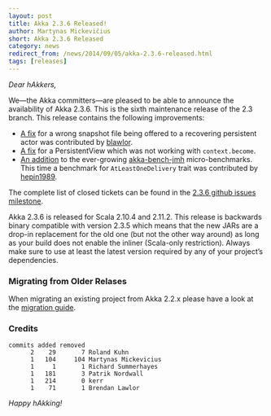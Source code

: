 ```yaml
---
layout: post
title: Akka 2.3.6 Released!
author: Martynas Mickevičius
short: Akka 2.3.6 Released
category: news
redirect_from: /news/2014/09/05/akka-2.3.6-released.html
tags: [releases]
---
```


*Dear hAkkers,*

We—the Akka committers—are pleased to be able to announce the availability of Akka 2.3.6. This is the sixth maintenance release of the 2.3 branch. This release contains the following improvements:

 - [A fix](https://github.com/akka/akka/issues/15671) for a wrong snapshot file being offered to a recovering persistent actor was contributed by [blawlor](https://github.com/blawlor).
 - [A fix](https://github.com/akka/akka/issues/15730) for a PersistentView which was not working with `context.become`.
 - [An addition](https://github.com/akka/akka/issues/15544) to the ever-growing [akka-bench-jmh](https://github.com/akka/akka/tree/master/akka-bench-jmh/src/main/scala/akka) micro-benchmarks. This time a benchmark for `AtLeastOneDelivery` trait was contributed by [hepin1989](https://github.com/hepin1989).

The complete list of closed tickets can be found in the [2.3.6 github issues milestone](https://github.com/akka/akka/issues?q=milestone%3A2.3.6+is%3Aclosed).

Akka 2.3.6 is released for Scala 2.10.4 and 2.11.2. This release is backwards binary compatible with version 2.3.5 which means that the new JARs are a drop-in replacement for the old one (but not the other way around) as long as your build does not enable the inliner (Scala-only restriction). Always make sure to use at least the latest version required by any of your project’s dependencies.

### Migrating from Older Relases ###

When migrating an existing project from Akka 2.2.x please have a look at the [migration guide](https://doc.akka.io/docs/akka/2.3.6/project/migration-guide-2.2.x-2.3.x.html).

### Credits ###

    commits added removed
          2    29       7 Roland Kuhn
          1   104     104 Martynas Mickevicius
          1     1       1 Richard Summerhayes
          1   181       3 Patrik Nordwall
          1   214       0 kerr
          1    71       1 Brendan Lawlor

*Happy hAkking!*
